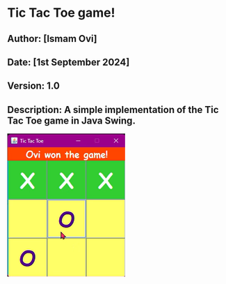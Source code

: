 # Tic Tac Toe game!
## Author: [Ismam Ovi]
## Date: [1st September 2024]
## Version: 1.0
## Description: A simple implementation of the Tic Tac Toe game in Java Swing.
![alt text](image.png)
